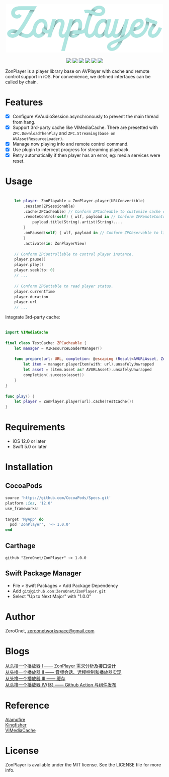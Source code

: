 <p align="center">
<img src="images/logo.png" alt="ZonPlayer" title="ZonPlayer" width="500"/>
</p>

<p align="center">
<a href="https://github.com/ZeroOnet/ZonPlayer/actions/workflows/build.yaml"><img src="https://github.com/ZeroOnet/ZonPlayer/actions/workflows/build.yaml/badge.svg"></a>
<a href="https://codecov.io/gh/ZeroOnet/ZonPlayer"><img src="https://codecov.io/gh/ZeroOnet/ZonPlayer/graph/badge.svg?token=3YD2FBEW4N"/></a>
<a href="https://cocoapods.org/pods/ZonPlayer"><img src="http://img.shields.io/cocoapods/v/ZonPlayer.svg?style=flat"></a>
<a href="https://github.com/ZeroOnet/ZonPlayer"><img src="https://img.shields.io/badge/Carthage-compatible-brightgreen.svg"></a>
<a href="https://swift.org/package-manager/"><img src="https://img.shields.io/badge/SwiftPM-compatible-brightgreen.svg"></a>
<a href="https://raw.githubusercontent.com/ZeroOnet/ZonPlayer/master/LICENSE"><img src="https://img.shields.io/badge/license-MIT-black"></a>
</p>

ZonPlayer is a player library base on AVPlayer with cache and remote control support in iOS. For convenience, we defined interfaces can be called by chain.

# Features

- [x] Configure AVAudioSession asynchronously to prevent the main thread from hang.
- [x] Support 3rd-party cache like VIMediaCache. There are presetted with `ZPC.DownloadThenPlay` and `ZPC.Streaming(base on AVAssetResourceLoader)`.
- [x] Manage now playing info and remote control command.
- [x] Use plugin to intercept progress for streaming playback.
- [x] Retry automatically if then player has an error, eg: media services were reset.

# Usage

```swift

    let player: ZonPlayable = ZonPlayer.player(URLConvertible)
        .session(ZPSessionable)
        .cache(ZPCacheable) // Conform ZPCacheable to customize cache category.
        .remoteControl(self) { wlf, payload in // Conform ZPRemoteControllable to customize background playback controller.
            payload.title(String).artist(String)....
        }
        .onPaused(self) { wlf, payload in // Conform ZPObservable to listen player.
        }
        .activate(in: ZonPlayerView)

    // Conform ZPControllable to control player instance.
    player.pause()
    player.play()
    player.seek(to: 0)
    // ...

    // Conform ZPGettable to read player status.
    player.currentTime
    player.duration
    player.url
    // ...

```

Integrate 3rd-party cache:

```swift

import VIMediaCache

final class TestCache: ZPCacheable {
    let manager = VIResourceLoaderManager()

    func prepare(url: URL, completion: @escaping (Result<AVURLAsset, ZonPlayer.Error>) -> Void) {
        let item = manager.playerItem(with: url).unsafelyUnwrapped
        let asset = (item.asset as? AVURLAsset).unsafelyUnwrapped
        completion(.success(asset))
    }
}

func play() {
    let player = ZonPlayer.player(url).cache(TestCache())
}

```

# Requirements

- iOS 12.0 or later
- Swift 5.0 or later

# Installation

## CocoaPods

```ruby
source 'https://github.com/CocoaPods/Specs.git'
platform :ios, '12.0'
use_frameworks!

target 'MyApp' do
  pod 'ZonPlayer', '~> 1.0.0'
end

```

## Carthage

```
github "ZeroOnet/ZonPlayer" ~> 1.0.0
```

## Swift Package Manager
- File > Swift Packages > Add Package Dependency
- Add `git@github.com:ZeroOnet/ZonPlayer.git`
- Select "Up to Next Major" with "1.0.0"

# Author

ZeroOnet, zeroonetworkspace@gmail.com

# Blogs
[从头撸一个播放器 I —— ZonPlayer 需求分析及接口设计](https://zeroonet.com/2023/11/22/zonplayer-part-1/) <br>
[从头撸一个播放器 II —— 音频会话、远程控制和播放器实现](https://zeroonet.com/2023/11/24/zonplayer-part-2/) <br>
[从头撸一个播放器 III —— 缓存](https://zeroonet.com/2023/12/01/zonplayer-part-3/) <br>
[从头撸一个播放器 IV(终) —— Github Action 与组件发布](https://zeroonet.com/2023/12/05/zonplayer-part-4/)

# Reference
[Alamofire](https://github.com/Alamofire/Alamofire)<br>
[Kingfisher](https://github.com/onevcat/Kingfisher)<br>
[VIMediaCache](https://github.com/vitoziv/VIMediaCache)<br>

# License

ZonPlayer is available under the MIT license. See the LICENSE file for more info.

